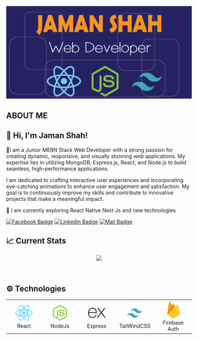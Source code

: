 <img src="https://raw.githubusercontent.com/jaman-shah/Jaman-Shah/main/images/banner.png" alt="Banner" />

## ABOUT ME

## 👋 Hi, I'm Jaman Shah!

🌟I am a Junior MERN Stack Web Developer with a strong passion for creating dynamic, responsive, and visually stunning web applications. My expertise lies in utilizing MongoDB, Express.js, React, and Node.js to build seamless, high-performance applications.

I am dedicated to crafting interactive user experiences and incorporating eye-catching animations to enhance user engagement and satisfaction. My goal is to continuously improve my skills and contribute to innovative projects that make a meaningful impact.

🚀 I am currently exploring React Native Next Js and new technologies

[![Facebook Badge](https://img.shields.io/badge/Facebook-1877F2?style=for-the-badge&logo=facebook&logoColor=white)](https://facebook.com/jamanshah5400)
[![Linkedin Badge](https://img.shields.io/badge/LinkedIn-0077B5?style=for-the-badge&logo=linkedin&logoColor=white)](https://www.linkedin.com/in/jamanshah)
[![Mail Badge](https://img.shields.io/badge/Gmail-D14836?style=for-the-badge&logo=gmail&logoColor=white)](mailto:jamanshah5400@gmail.com)

## :chart_with_upwards_trend: Current Stats

<p align="center">
  <img width="60%" src="https://github-readme-streak-stats.herokuapp.com?user=jaman-shah&theme=midnight-purple&hide_border=true&background=0D1117&stroke=0D1117&fire=FF1CF7&sideLabels=00F0FF&currStreakNum=FF1CF7&ring=FF1CF7&currStreakLabel=FF1CF7&sideNums=00F0FF" />
</p>

<br>
<h2 align="left"> ⚙ Technologies</h2>
<table align="center">
  <tr>
    <td align="center" width="96">
      <img src="https://raw.githubusercontent.com/jaman-shah/Jaman-Shah/main/images/react.png" width="48" height="48" alt="React">
      <br>React
    </td>
    <td align="center" width="96">
      <img src="https://raw.githubusercontent.com/jaman-shah/Jaman-Shah/main/images/node.png" width="48" height="48" alt="NodeJs">
      <br>NodeJs
    </td>
    <td align="center" width="96">
      <img src="https://raw.githubusercontent.com/jaman-shah/Jaman-Shah/main/images/express.png" width="48" height="48" alt="Express">
      <br>Express
    </td>
    <td align="center" width="96">
      <img src="https://raw.githubusercontent.com/jaman-shah/Jaman-Shah/main/images/tailwind.png" width="48" height="48" alt="TailWind">
      <br>TailWindCSS
    </td>
    <td align="center" width="96">
      <img src="https://raw.githubusercontent.com/jaman-shah/Jaman-Shah/main/images/firebase.png" width="48" height="48" alt="Firebase Auth">
      <br>Firebase Auth 
    </td>
  </tr>
</table>
